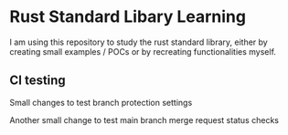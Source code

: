 # Rust Standard Libary Learning

I am using this repository to study the rust standard library, either by creating small examples / POCs or by recreating functionalities myself.

## CI testing

Small changes to test branch protection settings

Another small change to test main branch merge request status checks